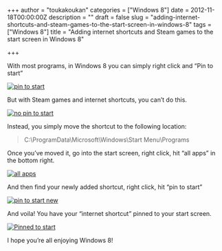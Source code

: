 +++
author = "toukakoukan"
categories = ["Windows 8"]
date = 2012-11-18T00:00:00Z
description = ""
draft = false
slug = "adding-internet-shortcuts-and-steam-games-to-the-start-screen-in-windows-8"
tags = ["Windows 8"]
title = "Adding internet shortcuts and Steam games to the start screen in Windows 8"

+++

With most programs, in Windows 8 you can simply right click and “Pin to start”

[![](/images/2012/11/pin-to-start1.png "pin to start")](/images/2012/11/pin-to-start1.png)

But with Steam games and internet shortcuts, you can’t do this.

[![](/images/2012/11/no-pin-to-start1.png "no pin to start")](/images/2012/11/no-pin-to-start1.png)

Instead, you simply move the shortcut to the following location:

> C:\ProgramData\Microsoft\Windows\Start Menu\Programs

Once you’ve moved it, go into the start screen, right click, hit “all apps” in the bottom right.

[![](/images/2012/11/all-apps.png "all apps")](/images/2012/11/all-apps.png)

And then find your newly added shortcut, right click, hit “pin to start”

[![](/images/2012/11/pin-to-start-new.png "pin to start new")](/images/2012/11/pin-to-start-new.png)

And voila! You have your “internet shortcut” pinned to your start screen.

[![](/images/2012/11/pinned-to-start.png?w=1024 "Pinned to start")](/images/2012/11/pinned-to-start.png)

I hope you’re all enjoying Windows 8!


